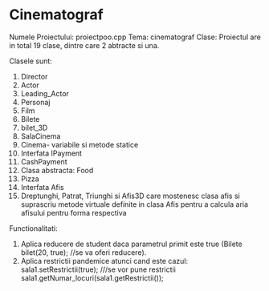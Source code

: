 # Cinematograf
Numele Proiectului: proiectpoo.cpp
Tema: cinematograf
Clase: Proiectul are in total 19 clase, dintre care 2 abtracte si una.
  
Clasele sunt:
  1. Director
  2. Actor
  3. Leading_Actor
  4. Personaj
  5. Film
  6. Bilete
  7. bilet_3D
  8. SalaCinema
  9. Cinema- variabile si metode statice
  10. Interfata IPayment
  11. CashPayment
  12. Clasa abstracta: Food
  13. Pizza
  14. Interfata Afis
  15. Dreptunghi, Patrat, Triunghi si Afis3D care mostenesc clasa afis si suprascriu metode virtuale definite in clasa Afis pentru a calcula aria afisului pentru forma respectiva
  
Functionalitati:
   1. Aplica reducere de student daca parametrul primit este true (Bilete bilet(20, true); //se va oferi reducere).
   2. Aplica restrictii pandemice atunci cand este cazul:
            sala1.setRestrictii(true); ///se vor pune restrictii
            sala1.getNumar_locuri(sala1.getRestrictii());
            
